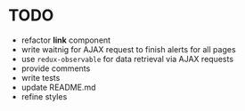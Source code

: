 # TODO

* refactor **link** component
* write waitnig for AJAX request to finish alerts for all pages
* use `redux-observable` for data retrieval via AJAX requests
* provide comments
* write tests
* update README.md
* refine styles
